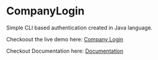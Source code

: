 # CompanyLogin

Simple CLI based authentication created in Java language.

Checkoout the live demo here: [Company Login](https://repl.it/@harshPPatel/Company-Login)

Checkout Documentation here: [Documentation](https://harshppatel.github.io/company-login/CompanyLogin/package-summary.html)
